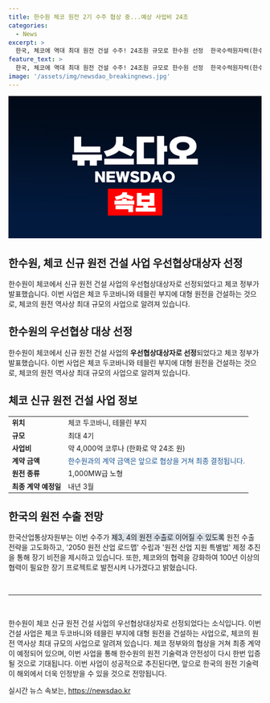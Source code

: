 ```yaml
---
title: 한수원 체코 원전 2기 수주 협상 중...예상 사업비 24조
categories:
  - News
excerpt: >
  한국, 체코에 역대 최대 원전 건설 수주! 24조원 규모로 한수원 선정  한국수력원자력(한수원)이 체코 두코바니와 테믈린 부지에 역대 최대 규모의 4기 원전을 건설하는 사업의 우선협상대상자로 선정됐다. 이에 따라 협상을 통한 최종 계약은 내년 3월로 예정돼 있으며, 산업부는 장기 비전을 제시하고 한-체코 수교 35주년을 맞아 전략적 동반자 관계를 심화할 계획이라고 밝혔다.
feature_text: >
  한국, 체코에 역대 최대 원전 건설 수주! 24조원 규모로 한수원 선정  한국수력원자력(한수원)이 체코 두코바니와 테믈린 부지에 역대 최대 규모의 4기 원전을 건설하는 사업의 우선협상대상자로 선정됐다. 이에 따라 협상을 통한 최종 계약은 내년 3월로 예정돼 있으며, 산업부는 장기 비전을 제시하고 한-체코 수교 35주년을 맞아 전략적 동반자 관계를 심화할 계획이라고 밝혔다.
image: '/assets/img/newsdao_breakingnews.jpg'
---
```


<p><img src="/assets/img/newsdao_breakingnews.jpg" alt="koreaapp 속보" /></p>

<h2>한수원, 체코 신규 원전 건설 사업 우선협상대상자 선정</h2>

<p data-ke-size="size16">한수원이 체코에서 신규 원전 건설 사업의 우선협상대상자로 선정되었다고 체코 정부가 발표했습니다. 이번 사업은 체코 두코바니와 테믈린 부지에 대형 원전을 건설하는 것으로, 체코의 원전 역사상 최대 규모의 사업으로 알려져 있습니다.</p>

<h2>한수원의 우선협상 대상 선정</h2>

<p>한수원이 체코에서 신규 원전 건설 사업의 <b>우선협상대상자로 선정</b>되었다고 체코 정부가 발표했습니다. 이번 사업은 체코 두코바니와 테믈린 부지에 대형 원전을 건설하는 것으로, 체코의 원전 역사상 최대 규모의 사업으로 알려져 있습니다.</p>

<h2>체코 신규 원전 건설 사업 정보</h2>

<table>
  <tr>
    <td><b>위치</b></td>
    <td>체코 두코바니, 테믈린 부지</td>
  </tr>
  <tr>
    <td><b>규모</b></td>
    <td>최대 4기</td>
  </tr>
  <tr>
    <td><b>사업비</b></td>
    <td>약 4,000억 코루나 (한화로 약 24조 원)</td>
  </tr>
  <tr>
    <td><b>계약 금액</b></td>
    <td><span style="color: #1a5490;">한수원과의 계약 금액은 앞으로 협상을 거쳐 최종 결정됩니다.</span></td>
  </tr>
  <tr>
    <td><b>원전 종류</b></td>
    <td>1,000MW급 노형</td>
  </tr>
  <tr>
    <td><b>최종 계약 예정일</b></td>
    <td>내년 3월</td>
  </tr>
</table>

<h2>한국의 원전 수출 전망</h2>

<p>한국산업통상자원부는 이번 수주가 <span style="background-color: #21538527;">제3, 4의 원전 수출로 이어질 수 있도록</span> 원전 수출 전략을 고도화하고, '2050 원전 산업 로드맵' 수립과 '원전 산업 지원 특별법' 제정 추진을 통해 장기 비전을 제시하고 있습니다. 또한, 체코와의 협력을 강화하여 100년 이상의 협력이 필요한 장기 프로젝트로 발전시켜 나가겠다고 밝혔습니다.</p>

<p data-ke-size="size16">&nbsp;</p>

<hr>

<p data-ke-size="size16">&nbsp;</p>

<p> 한수원이 체코 신규 원전 건설 사업의 우선협상대상자로 선정되었다는 소식입니다. 이번 건설 사업은 체코 두코바니와 테믈린 부지에 대형 원전을 건설하는 사업으로, 체코의 원전 역사상 최대 규모의 사업으로 알려져 있습니다. 체코 정부와의 협상을 거쳐 최종 계약이 예정되어 있으며, 이번 사업을 통해 한수원의 원전 기술력과 안전성이 다시 한번 입증될 것으로 기대됩니다. 이번 사업이 성공적으로 추진된다면, 앞으로 한국의 원전 기술력이 해외에서 더욱 인정받을 수 있을 것으로 전망됩니다.</p>
실시간 뉴스 속보는, <a href="https://newsdao.kr" rel="dofollow">https://newsdao.kr</a>


